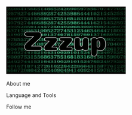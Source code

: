 [![Header](https://github.com/Zzzupp/Zzzupp/blob/main/assets/zzzup.gif)](t.me/ZzzupRSD)

About me

Language and Tools 

Follow me